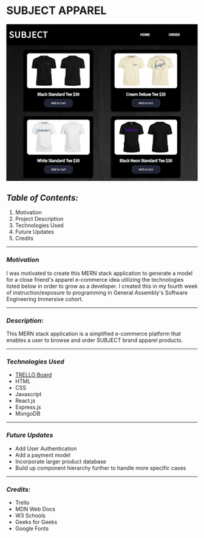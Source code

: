 # **SUBJECT APPAREL**

![Image](App-Screenshot.png)

## **_Table of Contents:_**

1. Motivation
2. Project Description
3. Technologies Used
4. Future Updates
5. Credits

---

### **_Motivation_**

I was motivated to create this MERN stack application to generate a model for a close friend's apparel e-commerce idea utilizing the technologies listed below in order to grow as a developer. I created this in my fourth week of instruction/exposure to programming in General Assembly's Software Engineering Immersive cohort.

---

### **_Description:_**

This MERN stack application is a simplified e-commerce platform that enables a user to browse and order SUBJECT brand apparel products.

---

### **_Technologies Used_**

- [TRELLO Board](https://trello.com/b/8mYoyyHV/subject-apparel-e-commerce)
- HTML
- CSS
- Javascript
- React.js
- Express.js
- MongoDB

---

### **_Future Updates_**

- Add User Authentication
- Add a payment model
- Incorporate larger product database
- Build up component hierarchy further to handle more specific cases

---

### **_Credits:_**

- Trello
- MDN Web Docs
- W3 Schools
- Geeks for Geeks
- Google Fonts
